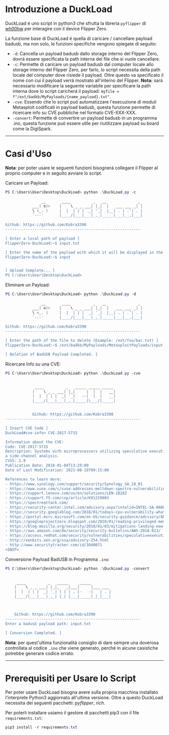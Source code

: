 # Introduzione a DuckLoad

DuckLoad é uno script in python3 che sfrutta la libreria `pyflipper` di [wh00hw](https://github.com/wh00hw/pyFlipper) per interagire con il device Flipper Zero.

La funzione base di DuckLoad é quella di caricare / cancellare payload badusb, ma non solo, le funzioni specifiche vengono spiegate di seguito: 

- `-d`: Cancella un payload badusb dallo storage interno del Flipper Zero, dovrá essere specificata la path interna del file che si vuole cancellare.
- `-c`: Permette di caricare un payload badusb dal computer locale allo storage interno del Flipper Zero, per farlo, lo script necessita della path locale del computer dove risiede il payload. Oltre questo va specificato il nome con cui il payload verrá mostrato all'interno del Flipper. **Nota:** sará necessario modificare la seguente variabile per specificare la path interna dove lo script caricherá il payload: `myfile = f"/ext/badkb/MyPayloads/{name_payload}.txt"`.
- `-cve`: Essendo che lo script puó automatizzare l'esecuzione di moduli Metasploit codificati in payload badusb, questa funzione permette di ricercare info su CVE pubbliche nel formato CVE-XXX-XXX.
- `-convert`: Permette di convertire un payload badusb in un programma .ino, questa funzione puó essere utile per riutilizzare payload su board come la DigiSpark.

---

# Casi d'Uso
**Nota**: per poter usare le seguenti funzioni bisognerá collegare il Flipper al proprio computer e in seguito avviare lo script. 

Caricare un Payload:
```powershell
PS C:\Users\User\Desktop\DuckLoad> python .\DuckLoad.py -c

                __       ____          _   __              _ 
            ___( o)>    |    \ _ _ ___| |_|  |   ___ ___ _| |
            \ <_. )     |  |  | | |  _| '_|  |__| . | .'| . |
            `---'       |____/|___|___|_,_|_____|___|__,|___|
        
Github: https://github.com/Kobra3390
------------------------------------------------------------

[ Enter a local path of payload ]
FlipperZero-DuckLoad:~$ input.txt

[ Enter the name of the payload with which it will be displayed in the Flipper ]
FlipperZero-DuckLoad:~$ input


[ Upload Complete... ]
PS C:\Users\User\Desktop\DuckLoad>
```

Eliminare un Payload:
```powershell
PS C:\Users\User\Desktop\DuckLoad> python .\DuckLoad.py -d

                __       ____          _   __              _ 
            ___( o)>    |    \ _ _ ___| |_|  |   ___ ___ _| |
            \ <_. )     |  |  | | |  _| '_|  |__| . | .'| . |
            `---'       |____/|___|___|_,_|_____|___|__,|___|
        
Github: https://github.com/Kobra3390
------------------------------------------------------------

[ Enter the path of the file to delete (Example: /ext/foo/bar.txt) ]
FlipperZero-DuckLoad:~$ /ext/badkb/MyPayloads/MetasploitPayloads/input.txt          

[ Deletion of BadUSB Payload Completed. ]
```

Ricercare Info su una CVE:
```powershell
PS C:\Users\User\Desktop\DuckLoad> python .\DuckLoad.py -cve


             ____          _   _____ _____ _____ 
            |    \ _ _ ___| |_|     |  |  |   __|
            |  |  | | |  _| '_|   --|  |  |   __|
            |____/|___|___|_,_|_____|\___/|_____|


            Github: https://github.com/Kobra3390
------------------------------------------------------------

[ Insert CVE Code ]
DuckLoad#cve-info> CVE-2017-5715

Information about the CVE:
Code: CVE-2017-5715
Description: Systems with microprocessors utilizing speculative execution and indirect branch prediction may allow unauthorized disclosure of information to an attacker with local user access via 
a side-channel analysis.
CVSS: 1.9
Publication Date: 2018-01-04T13:29:00
Date of Last Modification: 2021-08-16T09:15:00

References to learn more:
- https://www.synology.com/support/security/Synology_SA_18_01
- https://www.suse.com/c/suse-addresses-meltdown-spectre-vulnerabilities/
- https://support.lenovo.com/us/en/solutions/LEN-18282
- https://support.f5.com/csp/article/K91229003
- https://spectreattack.com/
- https://security-center.intel.com/advisory.aspx?intelid=INTEL-SA-00088&languageid=en-fr
- https://security.googleblog.com/2018/01/todays-cpu-vulnerability-what-you-need.html
- https://portal.msrc.microsoft.com/en-US/security-guidance/advisory/ADV180002
- https://googleprojectzero.blogspot.com/2018/01/reading-privileged-memory-with-side.html
- https://blog.mozilla.org/security/2018/01/03/mitigations-landing-new-class-timing-attack/
- https://aws.amazon.com/de/security/security-bulletins/AWS-2018-013/
- https://access.redhat.com/security/vulnerabilities/speculativeexecution
- http://xenbits.xen.org/xsa/advisory-254.html
- http://www.securitytracker.com/id/1040071
<SNIP>
```

Conversione Payload BadUSB in Programma `.ino`:
```powershell
PS C:\Users\User\Desktop\DuckLoad> python .\DuckLoad.py -convert
   

     ____          _   _____     _____
    |    \ _ _ ___| |_|_   _|___|     |___ ___ 
    |  |  | | |  _| '_| | | | . |-   -|   | . |
    |____/|___|___|_,_| |_| |___|_____|_|_|___|



    Github: https://github.com/Kobra3390
------------------------------------------------------------
Enter a badusb payload path: input.txt

[ Conversion Completed. ]
```

**Nota**: per quest'ultima funzionalità consiglio di dare sempre una doverosa controllata al codice `.ino` che viene generato, perchè in alcune casistiche potrebbe generare codice errato. 

---

# Prerequisiti per Usare lo Script
Per poter usare DuckLoad bisogna avere sulla propria macchina installato l'interprete Python3 aggiornato all'ultima versione. Oltre a questo DuckLoad necessita dei seguenti pacchetti: _pyflipper_, _rich_.

Per poterli installare usiamo il gestore di pacchetti pip3 con il file `requirements.txt`:

```powershell
pip3 install -r requirements.txt
```




























